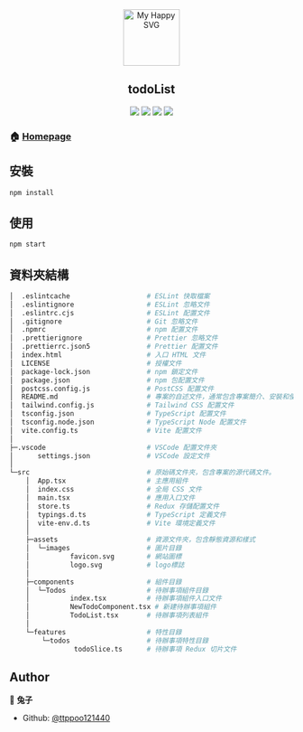 <div align="center"><img src = "https://user-images.githubusercontent.com/31413093/197097625-5b3bd3cf-2bd6-4a3a-8059-a1fe9f28100b.svg" height="100px" alt="My Happy SVG"/></div>

<h2 align="center">todoList</h2>

<div align="center">
<a href="https://reactjs.org/"><image src="https://img.shields.io/static/v1?label=React&message=^18&style=for-the-badge&labelColor=FFFFFF&logo=react&color=61DAFB"/></a> <a href="https://www.typescriptlang.org/"><image src="https://img.shields.io/static/v1?label=TypeScript&message=^5&style=for-the-badge&labelColor=FFFFFF&logo=typescript&color=3178C6"/></a> <a href="https://www.typescriptlang.org/"><image src="https://img.shields.io/static/v1?label=Tailwind%20CSS&message=^3&style=for-the-badge&labelColor=FFFFFF&logo=tailwindcss&color=06B6D4"/></a> <a href="https://cn.vitejs.dev/"><image src="https://img.shields.io/static/v1?label=Vite&message=^5&style=for-the-badge&labelColor=FFFFFF&logo=vite&color=646CFF"/></a>
</div>

### 🏠 [Homepage](https://ttppoo121440.github.io/react-ts-redux-toolkit-todo/)

## 安裝

```sh
npm install
```
## 使用

```sh
npm start
```

## 資料夾結構

```sh
│  .eslintcache                   # ESLint 快取檔案
│  .eslintignore                  # ESLint 忽略文件
│  .eslintrc.cjs                  # ESLint 配置文件
│  .gitignore                     # Git 忽略文件
│  .npmrc                         # npm 配置文件
│  .prettierignore                # Prettier 忽略文件
│  .prettierrc.json5              # Prettier 配置文件
│  index.html                     # 入口 HTML 文件
│  LICENSE                        # 授權文件
│  package-lock.json              # npm 鎖定文件
│  package.json                   # npm 包配置文件
│  postcss.config.js              # PostCSS 配置文件
│  README.md                      # 專案的自述文件，通常包含專案簡介、安裝和使用說明。
│  tailwind.config.js             # Tailwind CSS 配置文件
│  tsconfig.json                  # TypeScript 配置文件
│  tsconfig.node.json             # TypeScript Node 配置文件
│  vite.config.ts                 # Vite 配置文件
│  
├─.vscode                         # VSCode 配置文件夾
│      settings.json              # VSCode 設定文件
│      
└─src                             # 原始碼文件夾，包含專案的源代碼文件。
    │  App.tsx                    # 主應用組件
    │  index.css                  # 全局 CSS 文件
    │  main.tsx                   # 應用入口文件
    │  store.ts                   # Redux 存儲配置文件
    │  typings.d.ts               # TypeScript 定義文件
    │  vite-env.d.ts              # Vite 環境定義文件
    │  
    ├─assets                      # 資源文件夾，包含靜態資源和樣式
    │  └─images                   # 圖片目錄
    │          favicon.svg        # 網站圖標
    │          logo.svg           # logo標誌
    │          
    ├─components                  # 組件目錄
    │  └─Todos                    # 待辦事項組件目錄
    │          index.tsx          # 待辦事項組件入口文件
    │          NewTodoComponent.tsx # 新建待辦事項組件
    │          TodoList.tsx       # 待辦事項列表組件
    │          
    └─features                    # 特性目錄
        └─todos                   # 待辦事項特性目錄
                todoSlice.ts      # 待辦事項 Redux 切片文件
```

## Author

👤 **兔子**

- Github: [@ttppoo121440](https://github.com/ttppoo121440)
